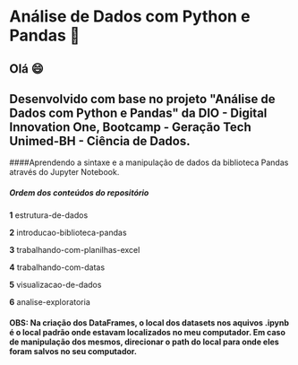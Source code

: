 # Análise de Dados com Python e Pandas 🐍
## Olá 😄
## Desenvolvido com base no projeto "Análise de Dados com Python e Pandas" da DIO - Digital Innovation One, Bootcamp - Geração Tech Unimed-BH - Ciência de Dados.

####Aprendendo a sintaxe e a manipulação de dados da biblioteca Pandas através do Jupyter Notebook.

##### Ordem dos conteúdos do repositório

**1** estrutura-de-dados

**2** introducao-biblioteca-pandas

**3** trabalhando-com-planilhas-excel

**4** trabalhando-com-datas

**5** visualizacao-de-dados

**6** analise-exploratoria

#### OBS: Na criação dos DataFrames, o local dos datasets nos aquivos .ipynb é o local padrão onde estavam localizados no meu computador. Em caso de manipulação dos mesmos, direcionar o path do local para onde eles foram salvos no seu computador.
